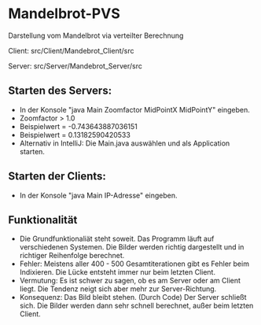 # Mandelbrot-PVS
Darstellung vom Mandelbrot via verteilter Berechnung

Client: src/Client/Mandebrot_Client/src

Server: src/Server/Mandebrot_Server/src

## Starten des Servers: 
- In der Konsole "java Main Zoomfactor MidPointX MidPointY" eingeben.
- Zoomfactor > 1.0
- <MidPointX> Beispielwert = -0.743643887036151
- <MidPointY> Beispielwert = 0.13182590420533
- Alternativ in IntelliJ: Die Main.java auswählen und als Application starten.

## Starten der Clients:
- In der Konsole "java Main IP-Adresse" eingeben.

## Funktionalität
- Die Grundfunktionaliät steht soweit. Das Programm läuft auf verschiedenen Systemen. Die Bilder werden richtig dargestellt und in richtiger Reihenfolge berechnet.
- Fehler: Meistens aller 400 - 500 Gesamtiterationen gibt es Fehler beim Indixieren. Die Lücke entsteht immer nur beim letzten Client.
- Vermutung: Es ist schwer zu sagen, ob es am Server oder am Client liegt. Die Tendenz neigt sich aber mehr zur Server-Richtung.
- Konsequenz: Das Bild bleibt stehen. (Durch Code) Der Server schließt sich. Die Bilder werden dann sehr schnell berechnet, außer beim letzten Client.
